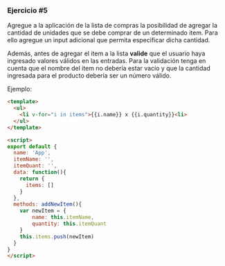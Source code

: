 ### Ejercicio #5

Agregue a la aplicación de la lista de compras la posibilidad de agregar la cantidad de unidades que se debe comprar de un determinado item. Para ello agregue un input adicional que permita especificar dicha cantidad.

Además, antes de agregar el item a la lista **valide** que el usuario haya ingresado valores válidos en las entradas. Para la validación tenga en cuenta que el nombre del item no debería estar vacío y que la cantidad ingresada para el producto debería ser un número válido.

Ejemplo:



```html
<template>
  <ul>
  	<li v-for="i in items">{{i.name}} x {{i.quantity}}<li>
  </ul>
</template>

<script>
export default {
  name: 'App',
  itemName: '',
  itemQuant: '',
  data: function(){
    return {
      items: []
    }
  },
  methods: addNewItem(){
  	var newItem = {
  		name: this.itemName,
  		quantity: this.itemQuant
  	}
  	this.items.push(newItem)
  }
}
</script>
```


